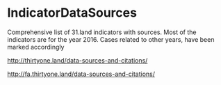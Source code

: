 # IndicatorDataSources
Comprehensive list of 31.land indicators with sources. 
Most of the indicators are for the year 2016. Cases related to other years, have been marked accordingly

http://thirtyone.land/data-sources-and-citations/

http://fa.thirtyone.land/data-sources-and-citations/
